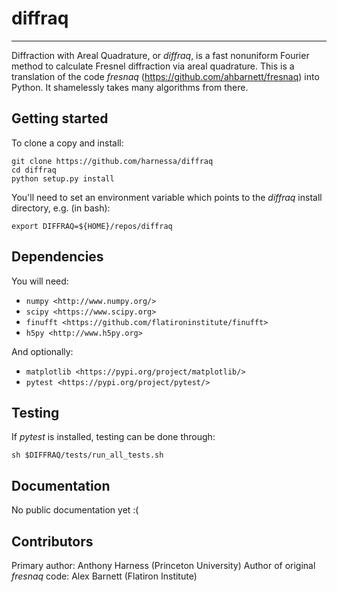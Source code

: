 # diffraq
------------
Diffraction with Areal Quadrature, or _diffraq_, is a fast nonuniform Fourier
method to calculate Fresnel diffraction via areal quadrature. This is a translation
of the code _fresnaq_ (https://github.com/ahbarnett/fresnaq) into Python. It
shamelessly takes many algorithms from there.

Getting started
---------------------
To clone a copy and install:

    git clone https://github.com/harnessa/diffraq
    cd diffraq
    python setup.py install

You'll need to set an environment variable which points to the _diffraq_ install directory, e.g. (in bash):

    export DIFFRAQ=${HOME}/repos/diffraq

Dependencies
--------------------
You will need:

- `numpy <http://www.numpy.org/>`
- `scipy <https://www.scipy.org>`
- `finufft <https://github.com/flatironinstitute/finufft>`
- `h5py <http://www.h5py.org>`

And optionally:
- `matplotlib <https://pypi.org/project/matplotlib/>`
- `pytest <https://pypi.org/project/pytest/>`

Testing
---------------------
If _pytest_ is installed, testing can be done through:

    sh $DIFFRAQ/tests/run_all_tests.sh

Documentation
--------------
No public documentation yet :(

Contributors
------------
Primary author: Anthony Harness (Princeton University)
Author of original _fresnaq_ code: Alex Barnett (Flatiron Institute)
